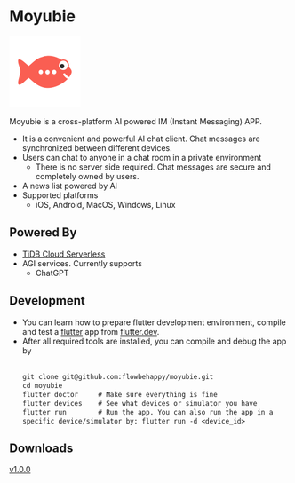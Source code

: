 # Moyubie

<img src="./assets/icon/icon.png" alt="drawing" width="128"/>

Moyubie is a cross-platform AI powered IM (Instant Messaging) APP.

* It is a convenient and powerful AI chat client. Chat messages are synchronized between different devices.
* Users can chat to anyone in a chat room in a private environment
  * There is no server side required. Chat messages are secure and completely owned by users.
* A news list powered by AI
* Supported platforms
  * iOS, Android, MacOS, Windows, Linux

## Powered By

* [TiDB Cloud Serverless](https://tidbcloud.com/free-trial)
* AGI services. Currently supports
  * ChatGPT

## Development

* You can learn how to prepare flutter development environment, compile and test a [flutter](https://flutter.dev) app from [flutter.dev](https://flutter.dev/).
* After all required tools are installed, you can compile and debug the app by
  ```
  
  git clone git@github.com:flowbehappy/moyubie.git
  cd moyubie
  flutter doctor     # Make sure everything is fine
  flutter devices    # See what devices or simulator you have
  flutter run        # Run the app. You can also run the app in a specific device/simulator by: flutter run -d <device_id>
  ```

## Downloads
[v1.0.0](https://github.com/flowbehappy/moyubie/releases/tag/v1.0.0)

